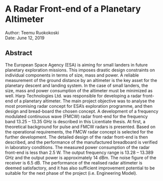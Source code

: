 # A Radar Front-end of a Planetary Altimeter
Author: Teemu Ruokokoski<br>
Date: June 12, 2019<br>

## Abstract
The European Space Agency (ESA) is aiming for small landers in future planetary 
exploration missions. This imposes drastic design constraints on individual components in 
terms of size, mass and power. A reliable measurement of the ground distance by an altimeter 
is the key asset for the planetary descent and landing system. In the case of small landers, the 
size, mass and power consumption of the altimeter must be minimized as well.
Harp Technologies Ltd. was responsible for developing a radar front-end of a planetary 
altimeter. The main project objective was to analyse the most promising radar concept for 
ESA’s exploration programme, and then design and bread-board the chosen concept.
A development of a frequency modulated continuous wave (FMCW) radar front-end for the
frequency band 13.25 – 13.35 GHz is described in this Licentiate thesis. At first, a theoretical 
background for pulse and FMCW radars is presented. Based on the operational requirements, 
the FMCW radar concept is selected for the further development. The detailed design of the 
radar front-end is then described, and the performance of the manufactured breadboard is 
verified in laboratory conditions. The measured power consumption of the radar front-end is 
less than 2.5 W. The output frequency range is 13.28 – 13.389 GHz and the output power is 
approximately 14 dBm. The noise figure of the receiver is 6.5 dB. The performance of the 
realised radar altimeter is deemed satisfactory, and it has also sufficient improvement 
potential to be suitable for the next phase of the project (i.e. Engineering Model).

